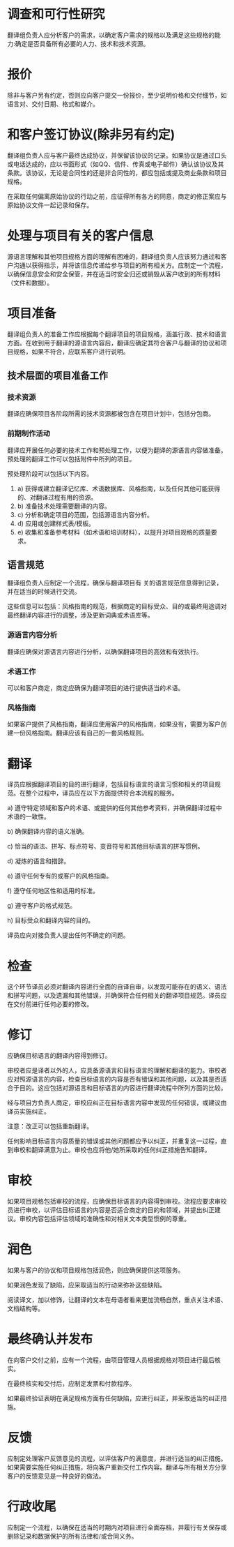 # 调查和可行性研究

翻译组负责人应分析客户的需求，以确定客户需求的规格以及满足这些规格的能力:确定是否具备所有必要的人力、技术和技术资源。

# 报价

除非与客户另有约定，否则应向客户提交一份报价，至少说明价格和交付细节，如语言对、交付日期、格式和媒介。

# 和客户签订协议(除非另有约定)

翻译组负责人应与客户最终达成协议，并保留该协议的记录。如果协议是通过口头或电话达成的，应以书面形式（如QQ、信件、传真或电子邮件）确认该协议及其条款。该协议，无论是合同性的还是非合同性的，都应包括或提及商业条款和项目规格。

在采取任何偏离原始协议的行动之前，应征得所有各方的同意，商定的修正案应与原始协议文件一起记录和保存。

# 处理与项目有关的客户信息

源语言理解和其他项目规格方面的理解有困难的，翻译组负责人应该努力通过和客户沟通以获得指示，并将该信息传递给参与项目的所有相关方。应制定一个流程，以确保信息安全和安全保管，并在适当时安全归还或销毁从客户收到的所有材料（文件和数据）。

# 项目准备

翻译组负责人的准备工作应根据每个翻译项目的项目规格，涵盖行政、技术和语言方面。在收到用于翻译的源语言内容后，翻译应确定其符合客户与翻译的协议和项目规格，如果不符合，应联系客户进行说明。



## 技术层面的项目准备工作

### 技术资源

翻译应确保项目各阶段所需的技术资源都被包含在项目计划中，包括分包商。

### 前期制作活动

翻译应开展任何必要的技术工作和预处理工作，以便为翻译的源语言内容做准备。预处理的翻译工作可以包括附件中所列的项目。

预处理阶段可以包括以下内容。

1. a) 获得或建立翻译记忆库、术语数据库、风格指南，以及任何其他可能获得的、对翻译过程有用的资源。
2. b) 准备技术处理需要翻译的内容。
3. c) 分析和确定项目的范围，包括源语言内容分析。
4. d) 应用或创建样式表/模板。
5. e) 收集和准备参考材料（如术语和培训材料），以提升对项目规格的质量要求。

## 语言规范

翻译组负责人应制定一个流程，确保与翻译项目有	关的语言规范信息得到记录，并在适当的时候进行交流。

这些信息可以包括：风格指南的规范，根据商定的目标受众、目的或最终用途调对最终翻译内容进行的调整，涉及更新词典或术语库等。

### 源语言内容分析

翻译应确保对源语言内容进行分析，以确保翻译项目的高效和有效执行。

### 术语工作

可以和客户商定，商定应确保为翻译项目的进行提供适当的术语。

### 风格指南

如果客户提供了风格指南，翻译应使用客户的风格指南，如果没有，需要为客户创建一份风格指南。翻译应该有自己的一套风格规则。

# 翻译

译员应根据翻译项目的目的进行翻译，包括目标语言的语言习惯和相关的项目规范。在整个过程中，译员应在以下方面提供符合本流程的服务。

a) 遵守特定领域和客户的术语、或提供的任何其他参考资料，并确保翻译过程中术语的一致性。

b) 确保翻译内容的语义准确。

c) 恰当的语法、拼写、标点符号、变音符号和其他目标语言的拼写惯例。

d) 凝炼的语言和措辞。

e) 遵守任何专有的或客户的风格指南。

f) 遵守任何地区性和适用的标准。

g) 遵守客户的格式规范。

h) 目标受众和翻译内容的目的。

译员应向对接负责人提出任何不确定的问题。

# 检查

这个环节译员必须对翻译内容进行全面的自译自审，以发现可能存在的语义、语法和拼写问题，以及遗漏和其他错误，并确保符合任何相关的翻译项目规范。译员应在交付前进行任何必要的修改。

# 修订

应确保目标语言的翻译内容得到修订。

审校者应是译者以外的人，应具备源语言和目标语言的理解和翻译的能力。审校者应对照源语言的内容，检查目标语言的内容是否有错误和其他问题，以及其是否适合于目的。这应包括对源语言和目标语言的内容进行翻译流程中所列方面的比较。

经与项目方负责人商定，审校应纠正在目标语言内容中发现的任何错误，或建议由译员实施纠正。

注意：改正可以包括重新翻译。

任何影响目标语言内容质量的错误或其他问题都应予以纠正，并重复这一过程，直到审校和翻译满意为止。审校也应将他/她所采取的任何纠正措施告知翻译。

# 审校

如果项目规格包括审校的流程，应确保目标语言的内容得到审校。流程应要求审校员进行审校，以评估目标语言的内容是否适合商定的目的和领域，并提出纠正建议。审校内容包括评估领域的准确性和对相关文本类型惯例的尊重。

# 润色

如果与客户的协议和项目规格包括润色，则应确保提供这项服务。

如果润色发现了缺陷，应采取适当的行动来弥补这些缺陷。

阅读译文，加以修饰，让翻译的文本在母语者看来更加流畅自然，重点关注术语、文档结构等。

# 最终确认并发布

在向客户交付之前，应有一个流程，由项目管理人员根据规格对项目进行最后核实。

在最终核实和交付后，应制定发票和付款程序。

如果最终验证表明在满足规格方面有任何缺陷，应进行纠正，并采取适当的纠正措施。

# 反馈

应制定处理客户反馈意见的流程，以评估客户的满意度，并进行适当的纠正措施。如果需要实施任何纠正措施，将向客户重新交付工作内容。翻译与所有相关方分享客户的反馈意见是一种良好的做法。

# 行政收尾

应制定一个流程，以确保在适当的时期内对项目进行全面存档，并履行有关保存或删除记录和数据保护的所有法律和/或合同义务。